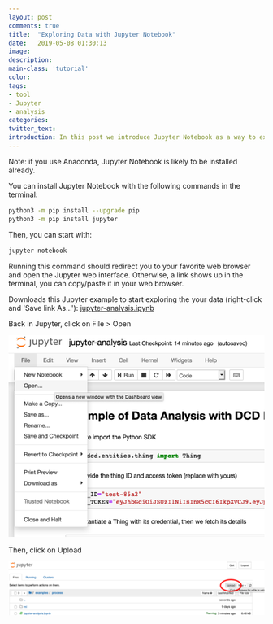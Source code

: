 ```yaml
---
layout: post
comments: true
title:  "Exploring Data with Jupyter Notebook"
date:   2019-05-08 01:30:13
image: 
description: 
main-class: 'tutorial'
color:
tags:
- tool
- Jupyter
- analysis
categories:
twitter_text:
introduction: In this post we introduce Jupyter Notebook as a way to explore data from the DCD Hub.
---
```


Note: if you use Anaconda, Jupyter Notebook is likely to be installed already.

You can install Jupyter Notebook with the following commands in the terminal:

```bash
python3 -m pip install --upgrade pip
python3 -m pip install jupyter
```

Then, you can start with:

```bash
jupyter notebook
```

Running this command should redirect you to your favorite web browser and open
the Jupyter web interface. Otherwise, a link shows up in the terminal, you can
copy/paste it in your web browser.

Downloads this Jupyter example to start exploring the your data (right-click and 'Save link As...'):
[jupyter-analysis.ipynb](https://raw.githubusercontent.com/datacentricdesign/master/examples/process/training.ipynb)

Back in Jupyter, click on File > Open

![Jupyter Open](/assets/img/posts/jupyter-open.png)

Then, click on Upload

![Jupyter Upload](/assets/img/posts/jupyter-upload.png)

